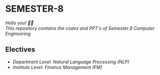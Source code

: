 # SEMESTER-8
*Hello you! :wave::blush:* <br>
*This repository contains the codes and PPT's of Semester 8 Computer Engineering* <br>

## Electives <br>
- *Department Level: Natural Language Processing (NLP)*
- *Institute Level: Finance Management (FM)*